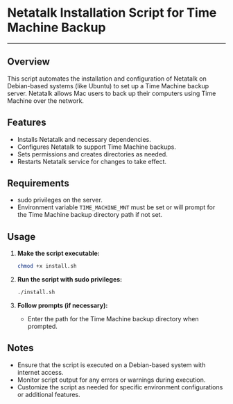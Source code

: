 # Netatalk Installation Script for Time Machine Backup

---

## Overview
This script automates the installation and configuration of Netatalk on Debian-based systems (like Ubuntu) to set up a Time Machine backup server. Netatalk allows Mac users to back up their computers using Time Machine over the network.

## Features
- Installs Netatalk and necessary dependencies.
- Configures Netatalk to support Time Machine backups.
- Sets permissions and creates directories as needed.
- Restarts Netatalk service for changes to take effect.

## Requirements
- sudo privileges on the server.
- Environment variable `TIME_MACHINE_MNT` must be set or will prompt for the Time Machine backup directory path if not set.

## Usage
1. **Make the script executable:**
   ```bash
   chmod +x install.sh
   ```

2. **Run the script with sudo privileges:**
   ```bash
   ./install.sh
   ```

3. **Follow prompts (if necessary):**
   - Enter the path for the Time Machine backup directory when prompted.

## Notes
- Ensure that the script is executed on a Debian-based system with internet access.
- Monitor script output for any errors or warnings during execution.
- Customize the script as needed for specific environment configurations or additional features.

